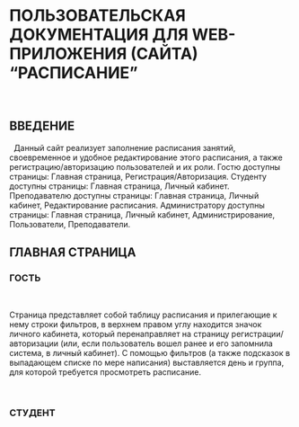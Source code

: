 # ПОЛЬЗОВАТЕЛЬСКАЯ ДОКУМЕНТАЦИЯ ДЛЯ WEB-ПРИЛОЖЕНИЯ (САЙТА) “РАСПИСАНИЕ”

&nbsp;

## ВВЕДЕНИЕ

&nbsp;
Данный сайт реализует заполнение расписания занятий, своевременное и удобное редактирование этого расписания, а также регистрацию/авторизацию пользователей и их роли.
Гостю доступны страницы: Главная страница, Регистрация/Авторизация.
Студенту доступны страницы: Главная страница, Личный кабинет.
Преподавателю доступны страницы: Главная страница, Личный кабинет, Редактирование расписания.
Администратору доступны страницы: Главная страница, Личный кабинет, Администрирование, Пользователи, Преподаватели.
&nbsp;

## ГЛАВНАЯ СТРАНИЦА

### ГОСТЬ
&nbsp;

Страница представляет собой таблицу расписания и прилегающие к нему строки фильтров, в верхнем правом углу находится значок личного кабинета, который перенаправляет на страницу регистрации/авторизации (или, если пользователь вошел ранее и его запомнила система, в личный кабинет).
С помощью фильтров (а также подсказок в выпадающем списке по мере написания) выставляется день и группа, для которой требуется просмотреть расписание.

&nbsp;

### СТУДЕНТ
&nbsp;

&nbsp;
